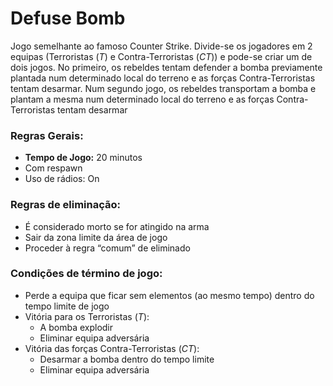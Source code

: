 # Defuse Bomb

Jogo semelhante ao famoso Counter Strike. Divide-se os jogadores em 2 equipas (Terroristas (_T_) e Contra-Terroristas (_CT_)) e pode-se criar um de dois jogos. No primeiro, os rebeldes tentam defender a bomba previamente plantada num determinado local do terreno e as forças Contra-Terroristas tentam desarmar. Num segundo jogo, os rebeldes transportam a bomba e plantam a mesma num determinado local do terreno e as forças Contra-Terroristas tentam desarmar




### Regras Gerais:

 * **Tempo de Jogo:** 20 minutos
 * Com respawn
 * Uso de rádios: On


### Regras de eliminação:

 * É considerado morto se for atingido na arma
 * Sair da zona limite da área de jogo
 * Proceder à regra “comum” de eliminado



### Condições de término de jogo:

 * Perde a equipa que ficar sem elementos (ao mesmo tempo) dentro do tempo limite de jogo
 * Vitória para os Terroristas (_T_):
   * A bomba explodir
   * Eliminar equipa adversária
 * Vitória das forças Contra-Terroristas (_CT_):
   * Desarmar a bomba dentro do tempo limite
   * Eliminar equipa adversária

